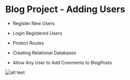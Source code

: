 # Blog Project - Adding Users

- Register New Users

- Login Registered Users

- Protect Routes

- Creating Relational Databases

- Allow Any User to Add Comments to BlogPosts


![alt text](?raw=true)